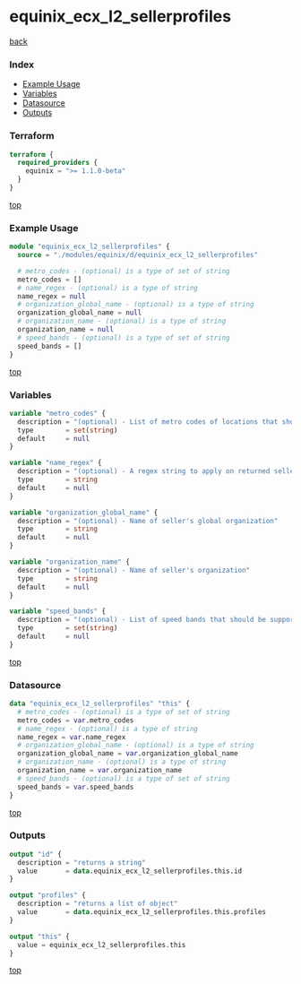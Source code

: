 # equinix_ecx_l2_sellerprofiles

[back](../equinix.md)

### Index

- [Example Usage](#example-usage)
- [Variables](#variables)
- [Datasource](#datasource)
- [Outputs](#outputs)

### Terraform

```terraform
terraform {
  required_providers {
    equinix = ">= 1.1.0-beta"
  }
}
```

[top](#index)

### Example Usage

```terraform
module "equinix_ecx_l2_sellerprofiles" {
  source = "./modules/equinix/d/equinix_ecx_l2_sellerprofiles"

  # metro_codes - (optional) is a type of set of string
  metro_codes = []
  # name_regex - (optional) is a type of string
  name_regex = null
  # organization_global_name - (optional) is a type of string
  organization_global_name = null
  # organization_name - (optional) is a type of string
  organization_name = null
  # speed_bands - (optional) is a type of set of string
  speed_bands = []
}
```

[top](#index)

### Variables

```terraform
variable "metro_codes" {
  description = "(optional) - List of metro codes of locations that should be served by resulting profiles"
  type        = set(string)
  default     = null
}

variable "name_regex" {
  description = "(optional) - A regex string to apply on returned seller profile names and filter search results"
  type        = string
  default     = null
}

variable "organization_global_name" {
  description = "(optional) - Name of seller's global organization"
  type        = string
  default     = null
}

variable "organization_name" {
  description = "(optional) - Name of seller's organization"
  type        = string
  default     = null
}

variable "speed_bands" {
  description = "(optional) - List of speed bands that should be supported by resulting profiles"
  type        = set(string)
  default     = null
}
```

[top](#index)

### Datasource

```terraform
data "equinix_ecx_l2_sellerprofiles" "this" {
  # metro_codes - (optional) is a type of set of string
  metro_codes = var.metro_codes
  # name_regex - (optional) is a type of string
  name_regex = var.name_regex
  # organization_global_name - (optional) is a type of string
  organization_global_name = var.organization_global_name
  # organization_name - (optional) is a type of string
  organization_name = var.organization_name
  # speed_bands - (optional) is a type of set of string
  speed_bands = var.speed_bands
}
```

[top](#index)

### Outputs

```terraform
output "id" {
  description = "returns a string"
  value       = data.equinix_ecx_l2_sellerprofiles.this.id
}

output "profiles" {
  description = "returns a list of object"
  value       = data.equinix_ecx_l2_sellerprofiles.this.profiles
}

output "this" {
  value = equinix_ecx_l2_sellerprofiles.this
}
```

[top](#index)